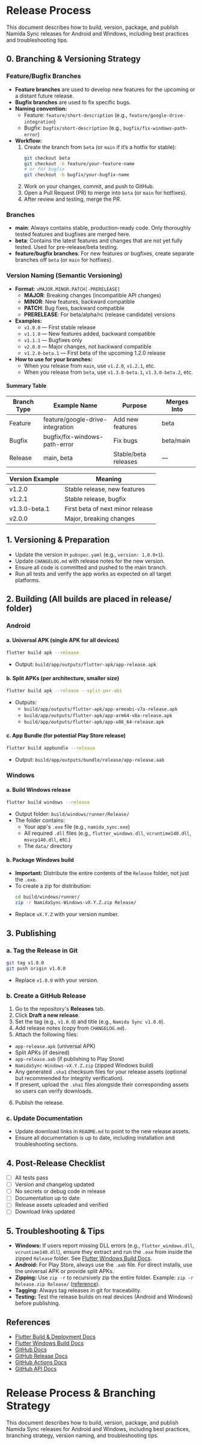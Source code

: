 # Release Process

This document describes how to build, version, package, and publish Namida Sync releases for Android and Windows, including best practices and troubleshooting tips.

## 0. Branching & Versioning Strategy

### Feature/Bugfix Branches
- **Feature branches** are used to develop new features for the upcoming or a distant future release.
- **Bugfix branches** are used to fix specific bugs.
- **Naming convention:**
  - Feature: `feature/short-description` (e.g., `feature/google-drive-integration`)
  - Bugfix: `bugfix/short-description` (e.g., `bugfix/fix-windows-path-error`)
- **Workflow:**
  1. Create the branch from `beta` (or `main` if it’s a hotfix for stable):
     ```sh
     git checkout beta
     git checkout -b feature/your-feature-name
     # or for bugfix
     git checkout -b bugfix/your-bugfix-name
     ```
  2. Work on your changes, commit, and push to GitHub.
  3. Open a Pull Request (PR) to merge into `beta` (or `main` for hotfixes).
  4. After review and testing, merge the PR.

### Branches
- **main**: Always contains stable, production-ready code. Only thoroughly tested features and bugfixes are merged here.
- **beta**: Contains the latest features and changes that are not yet fully tested. Used for pre-release/beta testing.
- **feature/bugfix branches**: For new features or bugfixes, create separate branches off `beta` (or `main` for hotfixes).

### Version Naming (Semantic Versioning)

- **Format:** `vMAJOR.MINOR.PATCH[-PRERELEASE]`
  - **MAJOR**: Breaking changes (incompatible API changes)
  - **MINOR**: New features, backward compatible
  - **PATCH**: Bug fixes, backward compatible
  - **PRERELEASE**: For beta/alpha/rc (release candidate) versions
- **Examples:**
  - `v1.0.0` — First stable release
  - `v1.1.0` — New features added, backward compatible
  - `v1.1.1` — Bugfixes only
  - `v2.0.0` — Major changes, not backward compatible
  - `v1.2.0-beta.1` — First beta of the upcoming 1.2.0 release
- **How to use for your branches:**
  - When you release from `main`, use `v1.2.0`, `v1.2.1`, etc.
  - When you release from `beta`, use `v1.3.0-beta.1`, `v1.3.0-beta.2`, etc.

#### Summary Table

| Branch Type | Example Name                     | Purpose              | Merges Into |
|-------------|----------------------------------|----------------------|-------------|
| Feature     | feature/google-drive-integration | Add new features     | beta        |
| Bugfix      | bugfix/fix-windows-path-error    | Fix bugs             | beta/main   |
| Release     | main, beta                       | Stable/beta releases | —           |

| Version Example | Meaning                          |
|-----------------|----------------------------------|
| v1.2.0          | Stable release, new features     |
| v1.2.1          | Stable release, bugfix           |
| v1.3.0-beta.1   | First beta of next minor release |
| v2.0.0          | Major, breaking changes          |

## 1. Versioning & Preparation

- Update the version in `pubspec.yaml` (e.g., `version: 1.0.0+1`).
- Update `CHANGELOG.md` with release notes for the new version.
- Ensure all code is committed and pushed to the main branch.
- Run all tests and verify the app works as expected on all target platforms.

## 2. Building (All builds are placed in release/ folder)

### Android

#### a. Universal APK (single APK for all devices)
```sh
flutter build apk --release
```
- Output: `build/app/outputs/flutter-apk/app-release.apk`

#### b. Split APKs (per architecture, smaller size)
```sh
flutter build apk --release --split-per-abi

```
- Outputs:
  - `build/app/outputs/flutter-apk/app-armeabi-v7a-release.apk`
  - `build/app/outputs/flutter-apk/app-arm64-v8a-release.apk`
  - `build/app/outputs/flutter-apk/app-x86_64-release.apk`

#### c. App Bundle (for potential Play Store release) 
```sh
flutter build appbundle --release
```
- Output: `build/app/outputs/bundle/release/app-release.aab`

### Windows

#### a. Build Windows release
```sh
flutter build windows --release

```
- Output folder: `build/windows/runner/Release/`
- The folder contains:
  - Your app's `.exe` file (e.g., `namida_sync.exe`)
  - All required `.dll` files (e.g., `flutter_windows.dll`, `vcruntime140.dll`, `msvcp140.dll`, etc.)
  - The `data/` directory

#### b. Package Windows build
- **Important:** Distribute the entire contents of the `Release` folder, not just the `.exe`.
- To create a zip for distribution:
  ```sh
  cd build/windows/runner/
  zip -r NamidaSync-Windows-vX.Y.Z.zip Release/
  ```
- Replace `vX.Y.Z` with your version number.

## 3. Publishing

### a. Tag the Release in Git
```sh
git tag v1.0.0
git push origin v1.0.0
```
- Replace `v1.0.0` with your version.

### b. Create a GitHub Release
1. Go to the repository's **Releases** tab.
2. Click **Draft a new release**.
3. Set the tag (e.g., `v1.0.0`) and title (e.g., `Namida Sync v1.0.0`).
4. Add release notes (copy from `CHANGELOG.md`).
5. Attach the following files:
  - `app-release.apk` (universal APK)
  - Split APKs (if desired)
  - `app-release.aab` (if publishing to Play Store)
  - `NamidaSync-Windows-vX.Y.Z.zip` (zipped Windows build)
  - Any generated `.sha1` checksum files for your release assets (optional but recommended for integrity verification).  
  - If present, upload the `.sha1` files alongside their corresponding assets so users can verify downloads.
6. Publish the release.

### c. Update Documentation
- Update download links in `README.md` to point to the new release assets.
- Ensure all documentation is up to date, including installation and troubleshooting sections.

## 4. Post-Release Checklist
- [ ] All tests pass
- [ ] Version and changelog updated
- [ ] No secrets or debug code in release
- [ ] Documentation up to date
- [ ] Release assets uploaded and verified
- [ ] Download links updated

## 5. Troubleshooting & Tips

- **Windows:** If users report missing DLL errors (e.g., `flutter_windows.dll`, `vcruntime140.dll`), ensure they extract and run the `.exe` from inside the zipped `Release` folder. See [Flutter Windows Build Docs](https://docs.flutter.dev/platform-integration/windows/building).
- **Android:** For Play Store, always use the `.aab` file. For direct installs, use the universal APK or provide split APKs.
- **Zipping:** Use `zip -r` to recursively zip the entire folder. Example: `zip -r Release.zip Release/` ([reference](https://themightymo.com/how-to-zip-a-folder-using-terminal-or-command-line/)).
- **Tagging:** Always tag releases in git for traceability.
- **Testing:** Test the release builds on real devices (Android and Windows) before publishing.

## References

- [Flutter Build & Deployment Docs](https://docs.flutter.dev/deployment)
- [Flutter Windows Build Docs](https://docs.flutter.dev/platform-integration/windows/building)
- [GitHub Docs](https://docs.github.com)
- [GitHub Release Docs](https://docs.github.com/en/repositories/releasing-projects-on-github/managing-releases-in-a-repository)
- [GitHub Actions Docs](https://docs.github.com/en/actions)
- [GitHub API Docs](https://docs.github.com/en/rest)

# Release Process & Branching Strategy

This document describes how to build, version, package, and publish Namida Sync releases for Android and Windows, including best practices, branching strategy, version naming, and troubleshooting tips.